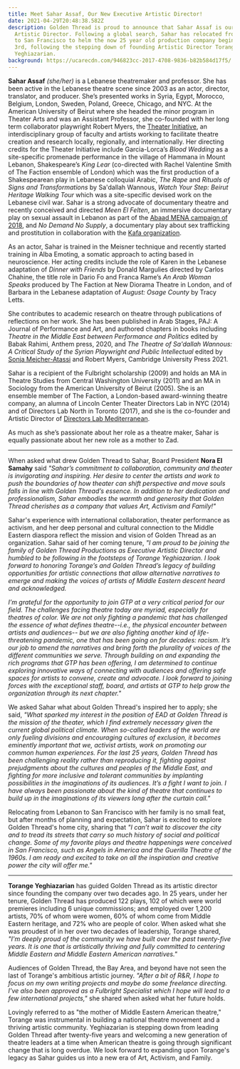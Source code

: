 ```yaml
---
title: Meet Sahar Assaf, Our New Executive Artistic Director!
date: 2021-04-29T20:48:38.582Z
description: Golden Thread is proud to announce that Sahar Assaf is our new
  Artistic Director. Following a global search, Sahar has relocated from Lebanon
  to San Francisco to helm the now 25 year old production company beginning May
  3rd, following the stepping down of founding Artistic Director Torange
  Yeghiazarian.
background: https://ucarecdn.com/946823cc-2017-4708-9836-b82b584d17f5/
---
```

**Sahar Assaf** *(she/her)* is a Lebanese theatremaker and professor. She has been active in the Lebanese theatre scene since 2003 as an actor, director, translator, and producer. She’s presented works in Syria, Egypt, Morocco, Belgium, London, Sweden, Poland, Greece, Chicago, and NYC. At the American University of Beirut where she headed the minor program in Theater Arts and was an Assistant Professor, she co-founded with her long term collaborator playwright Robert Myers, the [Theater Initiative](https://www.aub.edu.lb/TheaterInitiative/Pages/default.aspx), an interdisciplinary group of faculty and artists working to facilitate theatre creation and research locally, regionally, and internationally. Her directing credits for the Theater Initiative include Garcia-Lorca’s *Blood Wedding* as a site-specific promenade performance in the village of Hammana in Mount Lebanon, Shakespeare’s *King Lear* (co-directed with Rachel Valentine Smith of The Faction ensemble of London) which was the first production of a Shakespearean play in Lebanese colloquial Arabic, *The Rape* and *Rituals of Signs and Transformations* by Sa'dallah Wannous, *Watch Your Step: Beirut Heritage Walking Tour* which was a site-specific devised work on the Lebanese civil war. Sahar is a strong advocate of documentary theatre and recently conceived and directed *Meen El Felten*, an immersive documentary play on sexual assault in Lebanon as part of the [Abaad MENA campaign of 2018](https://www.abaadmena.org/programmes/advocacy-and-policy-development/project-5c877f6672f5b6-74256036#:~:text=%23ShameOnWho%20is%20an%20immersive%20play,their%20stories%20enacted%20by%20actors.), and *No Demand No Supply*, a documentary play about sex trafficking and prostitution in collaboration with the [Kafa organization](https://kafa.org.lb/en).

As an actor, Sahar is trained in the Meisner technique and recently started training in Alba Emoting, a somatic approach to acting based in neuroscience. Her acting credits include the role of Karen in the Lebanese adaptation of *Dinner with Friends* by Donald Margulies directed by Carlos Chahine, the title role in Dario Fo and Franca Rame’s *An Arab Woman Speaks* produced by The Faction at New Diorama Theatre in London, and of Barbara in the Lebanese adaptation of *August: Osage County* by Tracy Letts.

She contributes to academic research on theatre through publications of reflections on her work. She has been published in Arab Stages, PAJ: A Journal of Performance and Art, and authored chapters in books including *Theatre in the Middle East between Performance and Politics* edited by Babak Rahimi, Anthem press, 2020, and *The Theatre of Sa'dallah Wannous: A Critical Study of the Syrian Playwright and Public Intellectual* edited by [Sonja Mejcher-Atassi](https://www.amazon.com/Sonja-Mejcher-Atassi/e/B092VQ6MSB/ref=dp_byline_cont_book_1) and Robert Myers, Cambridge University Press 2021.

Sahar is a recipient of the Fulbright scholarship (2009) and holds an MA in Theatre Studies from Central Washington University (2011) and an MA in Sociology from the American University of Beirut (2005). She is an ensemble member of The Faction, a London-based award-winning theatre company, an alumna of Lincoln Center Theater Directors Lab in NYC (2014) and of Directors Lab North in Toronto (2017), and she is the co-founder and Artistic Director of [Directors Lab Mediterranean](https://directorslabmed.org/).

As much as she’s passionate about her role as a theatre maker, Sahar is equally passionate about her new role as a mother to Zad.

- - -

When asked what drew Golden Thread to Sahar, Board President **Nora El Samahy** said *"Sahar’s commitment to collaboration, community and theater is invigorating and inspiring. Her desire to center the artists and work to push the boundaries of how theater can shift perspective and move souls falls in line with Golden Thread’s essence. In addition to her dedication and professionalism, Sahar embodies the warmth and generosity that Golden Thread cherishes as a company that values Art, Activism and Family!"*

Sahar's experience with international collaboration, theater performance as activism, and her deep personal and cultural connection to the Middle Eastern diaspora reflect the mission and vision of Golden Thread as an organization. Sahar said of her coming tenure, *"I am proud to be joining the family of Golden Thread Productions as Executive Artistic Director and humbled to be following in the footsteps of Torange Yeghiazarian. I look forward to honoring Torange’s and Golden Thread’s legacy of building opportunities for artistic connections that allow alternative narratives to emerge and making the voices of artists of Middle Eastern descent heard and acknowledged.*

*I’m grateful for the opportunity to join GTP at a very critical period for our field. The challenges facing theatre today are myriad, especially for theatres of color. We are not only fighting a pandemic that has challenged the essence of what defines theatre--i.e., the physical encounter between artists and audiences-- but we are also fighting another kind of life-threatening pandemic, one that has been going on for decades: racism. It’s our job to amend the narratives and bring forth the plurality of voices of the different communities we serve. Through building on and expanding the rich programs that GTP has been offering, I am determined to continue exploring innovative ways of connecting with audiences and offering safe spaces for artists to convene, create and advocate. I look forward to joining forces with the exceptional staff, board, and artists at GTP to help grow the organization through its next chapter."*

We asked Sahar what about Golden Thread's inspired her to apply; she said, *"What sparked my interest in the position of EAD at Golden Thread is the mission of the theater, which I find extremely necessary given the current global political climate. When so-called leaders of the world are only fueling divisions and encouraging cultures of exclusion, it becomes eminently important that we, activist artists, work on promoting our common human experiences. For the last 25 years, Golden Thread has been challenging reality rather than reproducing it, fighting against prejudgments about the cultures and peoples of the Middle East, and fighting for more inclusive and tolerant communities by implanting possibilities in the imaginations of its audiences. It’s a fight I want to join. I have always been passionate about the kind of theatre that continues to build up in the imaginations of its viewers long after the curtain call."*

Relocating from Lebanon to San Francisco with her family is no small feat, but after months of planning and expectation, Sahar is excited to explore Golden Thread's home city, sharing that *"I can’t wait to discover the city and to tread its streets that carry so much history of social and political change. Some of my favorite plays and theatre happenings were conceived in San Francisco, such as Angels in America and the Guerilla Theatre of the 1960s. I am ready and excited to take on all the inspiration and creative power the city will offer me."*

- - -

**Torange Yeghiazarian** has guided Golden Thread as its artistic director since founding the company over two decades ago. In 25 years, under her tenure, Golden Thread has produced 122 plays, 102 of which were world premieres including 6 unique commissions; and employed over 1,200 artists, 70% of whom were women, 60% of whom come from Middle Eastern heritage, and 72% who are people of color. When asked what she was proudest of in her over two decades of leadership, Torange shared, *"I'm deeply proud of the community we have built over the past twenty-five years. It is one that is artistically thriving and fully committed to centering Middle Eastern and Middle Eastern American narratives."* 

Audiences of Golden Thread, the Bay Area, and beyond have not seen the last of Torange's ambitious artistic journey. *"After a bit of R&R, I hope to focus on my own writing projects and maybe do some freelance directing. I've also been approved as a Fulbright Specialist which I hope will lead to a few international projects,"* she shared when asked what her future holds.

Lovingly referred to as "the mother of Middle Eastern American theatre," Torange was instrumental in building a national theatre movement and a thriving artistic community. Yeghiazarian is stepping down from leading Golden Thread after twenty-five years and welcoming a new generation of theatre leaders at a time when American theatre is going through significant change that is long overdue. We look forward to expanding upon Torange's legacy as Sahar guides us into a new era of Art, Activism, and Family.